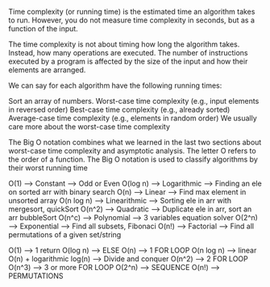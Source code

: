 Time complexity (or running time) is the estimated time an algorithm takes to run. However, you do not measure time complexity in seconds, but as a function of the input.

The time complexity is not about timing how long the algorithm takes. Instead, how many operations are executed. The number of instructions executed by a program is affected by the size of the input and how their elements are arranged.

We can say for each algorithm have the following running times:

Sort an array of numbers.
Worst-case time complexity (e.g., input elements in reversed order)
Best-case time complexity (e.g., already sorted)
Average-case time complexity (e.g., elements in random order)
We usually care more about the worst-case time complexity

The Big O notation combines what we learned in the last two sections about worst-case time complexity and asymptotic analysis.
The letter O refers to the order of a function.
The Big O notation is used to classify algorithms by their worst running time


O(1)          --> Constant      --> Odd or Even
O(log n)      --> Logarithmic   --> Finding an ele on sorted arr with binary search
O(n)          --> Linear        --> Find max element in unsorted array
O(n log n)    --> Linearithmic  --> Sorting ele in arr with mergesort, quickSort
O(n^2)        --> Quadratic     --> Duplicate ele in arr, sort an arr bubbleSort
O(n^c)        --> Polynomial    --> 3 variables equation solver
O(2^n)        --> Exponential   --> Find all subsets, Fibonaci
O(n!)         --> Factorial     --> Find all permutations of a given set/string

O(1)          --> 1 return
O(log n)      --> ELSE
O(n)          --> 1 FOR LOOP
O(n log n)    --> linear O(n) + logarithmic log(n) --> Divide and conquer
O(n^2)        --> 2 FOR LOOP
O(n^3)        --> 3 or more FOR LOOP
O(2^n)        --> SEQUENCE
O(n!)         --> PERMUTATIONS
